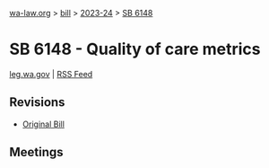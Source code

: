 [wa-law.org](/) > [bill](/bill/) > [2023-24](/bill/2023-24/) > [SB 6148](/bill/2023-24/sb/6148/)

# SB 6148 - Quality of care metrics
[leg.wa.gov](https://app.leg.wa.gov/billsummary?BillNumber=6148&Year=2023&Initiative=false) | [RSS Feed](./rss.xml)

## Revisions
* [Original Bill](1/)

## Meetings